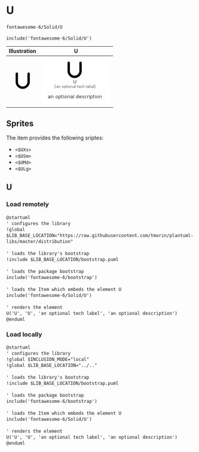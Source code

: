 # U


```text
fontawesome-6/Solid/U
```

```text
include('fontawesome-6/Solid/U')
```



| Illustration | U |
| :---: | :---: |
| ![illustration for Illustration](../../fontawesome-6/Solid/U.png) | ![illustration for U](../../fontawesome-6/Solid/U.Local.png) |



## Sprites
The item provides the following sriptes:

- `<$UXs>`
- `<$USm>`
- `<$UMd>`
- `<$ULg>`





## U

### Load remotely
```plantuml
@startuml
' configures the library
!global $LIB_BASE_LOCATION="https://raw.githubusercontent.com/tmorin/plantuml-libs/master/distribution"

' loads the library's bootstrap
!include $LIB_BASE_LOCATION/bootstrap.puml

' loads the package bootstrap
include('fontawesome-6/bootstrap')

' loads the Item which embeds the element U
include('fontawesome-6/Solid/U')

' renders the element
U('U', 'U', 'an optional tech label', 'an optional description')
@enduml
```

### Load locally
```plantuml
@startuml
' configures the library
!global $INCLUSION_MODE="local"
!global $LIB_BASE_LOCATION="../.."

' loads the library's bootstrap
!include $LIB_BASE_LOCATION/bootstrap.puml

' loads the package bootstrap
include('fontawesome-6/bootstrap')

' loads the Item which embeds the element U
include('fontawesome-6/Solid/U')

' renders the element
U('U', 'U', 'an optional tech label', 'an optional description')
@enduml
```


